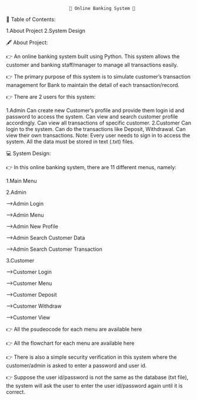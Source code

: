 
                            🏦 Online Banking System 🏦


📃 Table of Contents:


1.About Project
2.System Design

🖋 About Project:


👉 An online banking system built using Python. This system allows the customer and banking staff/manager to manage all transactions easily.

👉 The primary purpose of this system is to simulate customer’s transaction management for Bank to maintain the detail of each transaction/record.

👉 There are 2 users for this system:

1.Admin
   Can create new Customer’s profile and provide them login id and password to access the system.
   Can view and search customer profile accordingly.
   Can view all transactions of specific customer.
2.Customer
   Can login to the system.
   Can do the transactions like Deposit, Withdrawal.
   Can view their own transactions.
Note: Every user needs to sign in to access the system. All the data must be stored in text (.txt) files.




💻 System Design:


👉 In this online banking system, there are 11 different menus, namely:

1.Main Menu

2.Admin

   -->Admin Login
   
   -->Admin Menu
   
   -->Admin New Profile
   
   -->Admin Search Customer Data
   
   -->Admin Search Customer Transaction

3.Customer

   -->Customer Login
   
   -->Customer Menu 
   
   -->Customer Deposit
   
   -->Customer Withdraw
   
   -->Customer View

👉 All the psudeocode for each menu are available here

👉 All the flowchart for each menu are available here

👉 There is also a simple security verification in this system where the customer/admin is asked to enter a password and user id.

👉 Suppose the user id/password is not the same as the database (txt file), the system will ask the user to enter the user id/password again until it is correct.



